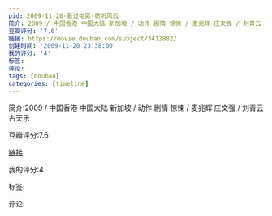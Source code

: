```yaml
---
pid: 2009-11-20-看过电影-窃听风云
简介: 2009 / 中国香港 中国大陆 新加坡 / 动作 剧情 惊悚 / 麦兆辉 庄文强 / 刘青云 古天乐
豆瓣评分: '7.6'
链接: https://movie.douban.com/subject/3412882/
创建时间: '2009-11-20 23:38:00'
我的评分: '4'
标签:
评论:
tags: [douban]
categories: [timeline]
---
```

简介:2009 / 中国香港 中国大陆 新加坡 / 动作 剧情 惊悚 / 麦兆辉 庄文强 / 刘青云 古天乐

豆瓣评分:7.6

[链接](https://movie.douban.com/subject/3412882/)

我的评分:4

标签:

评论:


